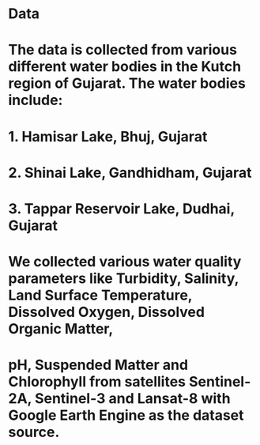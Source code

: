 # Data

# The data is collected from various different water bodies in the Kutch region of Gujarat. The water bodies include:
# 1. Hamisar Lake, Bhuj, Gujarat
# 2. Shinai Lake, Gandhidham, Gujarat
# 3. Tappar Reservoir Lake, Dudhai, Gujarat


# We collected various water quality parameters like Turbidity, Salinity, Land Surface Temperature, Dissolved Oxygen, Dissolved Organic Matter,
# pH, Suspended Matter and Chlorophyll from satellites Sentinel-2A, Sentinel-3 and Lansat-8 with Google Earth Engine as the dataset source. 
